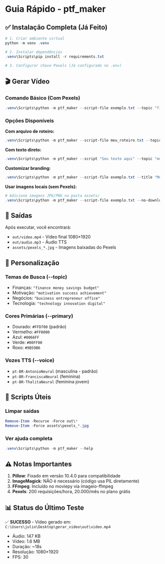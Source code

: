 # Guia Rápido - ptf_maker

## ✅ Instalação Completa (Já Feito)

```powershell
# 1. Criar ambiente virtual
python -m venv .venv

# 2. Instalar dependências
.venv\Scripts\pip install -r requirements.txt

# 3. Configurar chave Pexels (Já configurado no .env)
```

## 🎬 Gerar Vídeo

### Comando Básico (Com Pexels)
```powershell
.venv\Scripts\python -m ptf_maker --script-file exemplo.txt --topic "finance money savings" --images 4
```

### Opções Disponíveis

**Com arquivo de roteiro:**
```powershell
.venv\Scripts\python -m ptf_maker --script-file meu_roteiro.txt --topic "business success" --images 5
```

**Com texto direto:**
```powershell
.venv\Scripts\python -m ptf_maker --script "Seu texto aqui" --topic "motivation" --images 3
```

**Customizar branding:**
```powershell
.venv\Scripts\python -m ptf_maker --script-file exemplo.txt --title "Meu Canal" --primary "#FF0000" --fontsize 65
```

**Usar imagens locais (sem Pexels):**
```powershell
# Adicione imagens JPG/PNG na pasta assets/
.venv\Scripts\python -m ptf_maker --script-file exemplo.txt --no-download
```

## 📂 Saídas

Após executar, você encontrará:
- `out/video.mp4` - Vídeo final 1080×1920
- `out/audio.mp3` - Áudio TTS
- `assets/pexels_*.jpg` - Imagens baixadas do Pexels

## 🎨 Personalização

### Temas de Busca (--topic)
- Finanças: `"finance money savings budget"`
- Motivação: `"motivation success achievement"`
- Negócios: `"business entrepreneur office"`
- Tecnologia: `"technology innovation digital"`

### Cores Primárias (--primary)
- Dourado: `#FFD700` (padrão)
- Vermelho: `#FF0000`
- Azul: `#0066FF`
- Verde: `#00FF00`
- Roxo: `#9B59B6`

### Vozes TTS (--voice)
- `pt-BR-AntonioNeural` (masculina - padrão)
- `pt-BR-FranciscaNeural` (feminina)
- `pt-BR-ThalitaNeural` (feminina jovem)

## 🔧 Scripts Úteis

### Limpar saídas
```powershell
Remove-Item -Recurse -Force out\*
Remove-Item -Force assets\pexels_*.jpg
```

### Ver ajuda completa
```powershell
.venv\Scripts\python -m ptf_maker --help
```

## ⚠️ Notas Importantes

1. **Pillow**: Fixado em versão 10.4.0 para compatibilidade
2. **ImageMagick**: NÃO é necessário (código usa PIL diretamente)
3. **FFmpeg**: Incluído no moviepy via imageio-ffmpeg
4. **Pexels**: 200 requisições/hora, 20.000/mês no plano grátis

## 📊 Status do Último Teste

✅ **SUCESSO** - Vídeo gerado em: `C:\Users\julio\Desktop\gerar_video\out\video.mp4`
- Áudio: 147 KB
- Vídeo: 1.6 MB
- Duração: ~18s
- Resolução: 1080×1920
- FPS: 30
